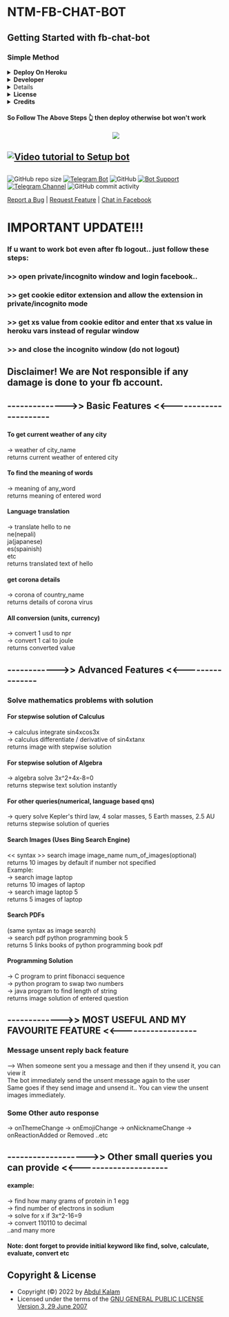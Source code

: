 # NTM-FB-CHAT-BOT

## Getting Started with fb-chat-bot

### Simple Method 

<details>
  <summary><b>Deploy On Heroku</b></summary>
    <p align="left">
        <br><b><u>This repository cannot be able deploy in heroku due to some reasons.</u></b><br>To deploy this bot in heroku..<br><br>
        1. Fork this Repository first.<br>
        2. Click on the button to Deploy and follow steps <br>
        3. Then just put your fb cookie XS & C_user id <br>
        2. Finally, deploy it from your own fork.<br><br>
        Press the below button to deploy on Heroku.<br>
      <a href="https://heroku.com/deploy?template=https://github.com/abdul97233/fb-chat-bot-heroku" target="_blank">
        <img height="30px" src="https://img.shields.io/badge/Deploy%20To%20Heroku-blueviolet?style=for-the-badge&logo=heroku">
  </a>
</p>
</details>
<details>
  <summary><b>Developer</b></summary>
    <p align="left">
        <img alt="GPL3" src ="https://c.tenor.com/10Zdx_RXqgcAAAAC/programming-crazy.gif" width="260px" style="max-width:100%;"/><br>
            <a href="https://t.me/abdul97233"><img src="https://img.shields.io/badge/Abdul-Kalam-orange" height="24">
        </a>&nbsp;
            <a href="https://t.me/abdul97233"><img src="https://img.shields.io/badge/Raween-Sah-orange" height="24">
        </a>&nbsp;
            <a href="https://t.me/ntmchat"><img src="https://img.shields.io/badge/Updates-Channel-orange" height="24">
  <a>
</p>
</details>
<details>
  <summary><b>Documentation</b></summary>
    <p align="left">
      <a href="https://fbchat.readthedocs.io/">
        <img src="https://img.shields.io/badge/Read-Documentation-blueviolet?style=for-the-badge&logo=telegraph">
    </a>
</p>
</details>
<details>
  <summary><b>License</b></summary>
    <p align="left">
    <a href="https://choosealicense.com/licenses/gpl-3.0/">
        <img src="https://img.shields.io/badge/License-GPLv3-blueviolet?style=for-the-badge&logo=gplv3">
    </a>
</p>
</details>
<details>
  <summary><b>Credits</b></summary>
    <p align="left">
     <a href="https://github.com/abdul97233">
        <img src="https://img.shields.io/badge/Abdul-Kalam%20-orange?style=for-the-badge&logo=pyrogram">
     <a href="https://github.com/rawbeen72">
        <img src="https://img.shields.io/badge/Raween-Sah%20-orange?style=for-the-badge&logo=pyrogram">
     <a href="https://t.me/abdul97233">
        <img src="https://img.shields.io/badge/Telegram-Link%20-orange?style=for-the-badge&logo=pyrogram">
    </a>
</p>
</details>



<h4> So Follow The Above Steps 👆 then deploy otherwise bot won't work</h4>

  <p align="center">
    <a href="https://www.python.org">
        <img src="https://img.shields.io/badge/PYTHON-PROJECT-blueviolet?style=for-the-badge&logo=python">
    </a><br>

## [![Video tutorial to Setup bot](https://img.shields.io/badge/Video%20tutorial%20To-Setup-blue)](https://www.mediafire.com/file/tti3ljbcg7dpjgx/5_6217564682559948051.mp4/file?fbclid=IwAR3RzoY-rKy3vc8Qj590dODQGNRC-mBRZvahBZYUYmN4mNa78-Xf3M4A3m8)
 
##
![GitHub repo size](https://img.shields.io/github/repo-size/abdul97233/fb-chat-bot-heroku?color=yellow)
[![Telegram Bot](https://img.shields.io/badge/Telegram-Bot-blue.svg)](https://t.me/f2link_bot)
![GitHub](https://img.shields.io/github/license/abdul97233/fb-chat-bot-heroku)
[![Bot Support](https://img.shields.io/badge/Fb%20Chat%20Bot-support%20group-blue)](https://t.me/ntmchat)
[![Telegram Channel](https://img.shields.io/badge/Telegram-Channel-blue.svg)](https://t.me/ntmpro)
![GitHub commit activity](https://img.shields.io/github/commit-activity/m/abdul97233/fb-chat-bot-heroku)

 <p>
 <a href="https://github.com/abdul97233/fb-chat-bot-heroku/issues">Report a Bug</a>
    |
    <a href="https://github.com/abdul97233/fb-chat-bot-heroku/issues">Request Feature</a>
    |
    <a href="https://www.facebook.com/abdul97233">Chat in Facebook</a>
  </p>








# IMPORTANT UPDATE!!!  
### If u want to work bot even after fb logout.. just follow these steps:  
### >> open private/incognito window and login facebook..
### >> get cookie editor extension and allow the extension in private/incognito mode
### >> get xs value from cookie editor and enter that xs value in heroku vars instead of regular window
### >> and close the incognito window (do not logout)

## Disclaimer! We are Not responsible if any damage is done to your fb account.


## -------------->> Basic Features <<----------------------


#### To get current weather of any city
-> weather of city_name  
returns current weather of entered city  

#### To find the meaning of words
-> meaning of any_word  
returns meaning of entered word

#### Language translation
-> translate hello to ne  
ne(nepali)  
ja(japanese)  
es(spainish)  
etc  
returns translated text of hello  

#### get corona details
-> corona of country_name  
returns details of corona virus  

#### All conversion (units, currency)
-> convert 1 usd to npr  
-> convert 1 cal to joule  
returns converted value  


## ------------>> Advanced Features <<----------------


### Solve mathematics problems with solution

#### For stepwise solution of Calculus
-> calculus integrate sin4xcos3x  
-> calculus differentiate / derivative of sin4xtanx  
returns image with stepwise solution  

#### For stepwise solution of Algebra
-> algebra solve 3x^2+4x-8=0  
returns stepwise text solution instantly  

#### For other queries(numerical, language based qns)
-> query solve Kepler's third law, 4 solar masses, 5 Earth masses, 2.5 AU  
returns stepwise solution of queries  


#### Search Images (Uses Bing Search Engine)
<< syntax >> search image image_name num_of_images(optional)  
returns 10 images by default if number not specified  
Example:  
-> search image laptop  
returns 10 images of laptop  
-> search image laptop 5  
returns 5 images of laptop  

#### Search PDFs
(same syntax as image search)  
-> search pdf python programming book 5  
returns 5 links books of python programming book pdf  

#### Programming Solution
-> C program to print fibonacci sequence  
-> python program to swap two numbers  
-> java program to find length of string  
returns image solution of entered question  



## ------------->> MOST USEFUL AND MY FAVOURITE FEATURE <<------------------


### Message unsent reply back feature

--> When someone sent you a message and then if they unsend it, you can view it  
The bot immediately send the unsent message again to the user  
Same goes if they send image and unsend it.. You can view the unsent images immediately.  

### Some Other auto response
-> onThemeChange
-> onEmojiChange
-> onNicknameChange
-> onReactionAdded or Removed
..etc


## ------------------->> Other small queries you can provide <<---------------------

#### example:
-> find how many grams of protein in 1 egg  
-> find number of electrons in sodium  
-> solve for x if 3x^2-16=9  
-> convert 110110 to decimal  
..and many more

#### Note: dont forget to provide initial keyword like find, solve, calculate, evaluate, convert etc

## Copyright & License
- Copyright (©) 2022 by [Abdul Kalam](https://github.com/abdul97233)
- Licensed under the terms of the [GNU GENERAL PUBLIC LICENSE Version 3, 29 June 2007](./LICENSE)
